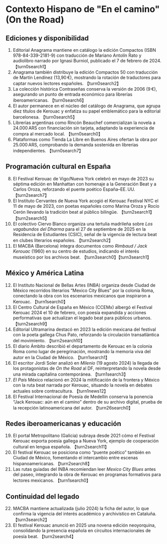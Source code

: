 # Contexto Hispano de "En el camino" (On the Road)

## Ediciones y disponibilidad
1. Editorial Anagrama mantiene en catálogo la edición Compactos (ISBN 978-84-339-2181-9) con traducción de Mariano Antolín Rato y audiolibro narrado por Ignasi Burniol, publicado el 7 de febrero de 2024. 【turn0search1】
2. Anagrama también distribuye la edición Compactos 50 con traducción de Martín Lendínez (13,90 €), mostrando la rotación de traductores para captar nuevos lectores españoles. 【turn0search2】
3. La colección histórica Contraseñas conserva la versión de 2006 (9 €), asegurando un punto de entrada económico para librerías iberoamericanas. 【turn0search6】
4. El autor permanece en el núcleo del catálogo de Anagrama, que agrupa diez títulos de Kerouac y enfatiza su papel emblemático para la editorial barcelonesa. 【turn0search5】
5. Librerías argentinas como Rincón Beauchef comercializan la novela a 24.000 ARS con financiación sin tarjeta, adaptando la experiencia de compra al mercado local. 【turn0search0】
6. Plataformas como Tienda La Libre en Buenos Aires ofertan la obra por 25.000 ARS, comprobando la demanda sostenida en librerías independientes. 【turn0search7】

## Programación cultural en España
8. El Festival Kerouac de Vigo/Nueva York celebró en mayo de 2023 su séptima edición en Manhattan con homenaje a la Generación Beat y a Carlos Oroza, reforzando el puente poético España–EE. UU. 【turn2search7】
9. El Instituto Cervantes de Nueva York acogió el Kerouac Festival NYC el 11 de mayo de 2023, con poetas españoles como Marina Oroza y Rocío Cerón llevando la tradición beat al público bilingüe. 【turn2search1】【turn2search5】
10. El colectivo Ciervo Blanco organiza una tertulia madrileña sobre *Los vagabundos del Dharma* para el 27 de septiembre de 2025 en la Residencia de Estudiantes (CSIC), señal de la vigencia de lectura beat en clubes literarios españoles. 【turn2search2】
11. El MACBA (Barcelona) integra documentos como *Rimbaud / Jack Kerouac* (1960) en su centro de estudios, indicando el interés museístico por los archivos beat. 【turn3search0】【turn3search1】

## México y América Latina
12. El Instituto Nacional de Bellas Artes (INBA) organiza desde Ciudad de México recorridos literarios “Mexico City Blues” por la colonia Roma, conectando la obra con los escenarios mexicanos que inspiraron a Kerouac. 【turn1search0】
13. El Centro Cultural de España en México (CCEMx) albergó el Festival Kerouac 2024 el 10 de febrero, con poesía expandida y acciones performativas que actualizan el legado beat para públicos urbanos. 【turn2search9】
14. Editorial Ultramarina destacó en 2023 la edición mexicana del festival con la poeta gallega Chus Pato, reforzando la circulación transatlántica del movimiento. 【turn2search10】
15. El diario Ámbito describió el departamento de Kerouac en la colonia Roma como lugar de peregrinación, mostrando la memoria viva del autor en la Ciudad de México. 【turn1search1】
16. El escritor Jordi Soler analizó en *Milenio* (19 agosto 2024) la llegada de los protagonistas de *On the Road* al DF, reinterpretando la novela desde una mirada capitalina contemporánea. 【turn1search3】
17. *El País* México relacionó en 2024 la mitificación de la frontera y México con la ruta beat narrada por Kerouac, situando la novela en debates actuales sobre contracultura. 【turn1news12】
18. El Festival Internacional de Poesía de Medellín conserva la ponencia “Jack Kerouac: aún en el camino” dentro de su archivo digital, prueba de la recepción latinoamericana del autor. 【turn26search0】

## Redes iberoamericanas y educación
19. El portal Metropolitano (Galicia) subraya desde 2021 cómo el Festival Kerouac exporta poesía gallega a Nueva York, ejemplo de cooperación cultural en lengua española. 【turn2search11】
20. El festival Kerouac se posiciona como “puente poético” también en Ciudad de México, fomentando el intercambio entre escenas hispanoamericanas. 【turn2search8】
21. Las rutas guiadas del INBA recomiendan leer *Mexico City Blues* antes del paseo, integrando la obra de Kerouac en programas formativos para lectores mexicanos. 【turn1search0】
## Continuidad del legado
22. MACBA mantiene actualizada (julio 2024) la ficha del autor, lo que confirma la vigencia del interés académico y archivístico en Cataluña. 【turn3search2】
23. El festival Kerouac anunció en 2025 una novena edición neoyorquina, consolidando la presencia española en circuitos internacionales de poesía beat. 【turn2search4】
